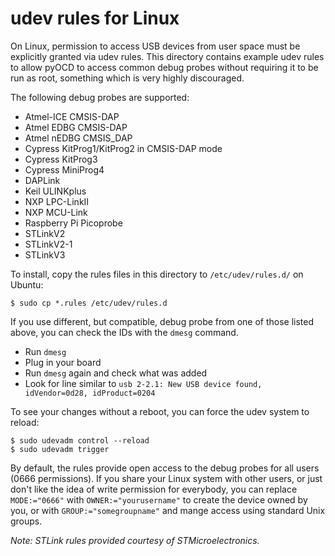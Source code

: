 udev rules for Linux
====================

On Linux, permission to access USB devices from user space must be explicitly granted
via udev rules. This directory contains example udev rules to allow pyOCD to access common
debug probes without requiring it to be run as root, something which is very highly
discouraged.

The following debug probes are supported:

- Atmel-ICE CMSIS-DAP
- Atmel EDBG CMSIS-DAP
- Atmel nEDBG CMSIS_DAP
- Cypress KitProg1/KitProg2 in CMSIS-DAP mode
- Cypress KitProg3
- Cypress MiniProg4
- DAPLink
- Keil ULINKplus
- NXP LPC-LinkII
- NXP MCU-Link
- Raspberry Pi Picoprobe
- STLinkV2
- STLinkV2-1
- STLinkV3


To install, copy the rules files in this directory to `/etc/udev/rules.d/` on Ubuntu:

```
$ sudo cp *.rules /etc/udev/rules.d
```

If you use different, but compatible, debug probe from one of those listed above, you can check the
IDs with the ``dmesg`` command.

   -  Run ``dmesg``
   -  Plug in your board
   -  Run ``dmesg`` again and check what was added
   -  Look for line similar to ``usb 2-2.1: New USB device found, idVendor=0d28, idProduct=0204``


To see your changes without a reboot, you can force the udev system to reload:

```
$ sudo udevadm control --reload
$ sudo udevadm trigger
```

By default, the rules provide open access to the debug probes for all users (0666 permissions).
If you share your Linux system with other users, or just don't like the idea of write permission
for everybody, you can replace `MODE:="0666"` with `OWNER:="yourusername"` to create the device
owned by you, or with `GROUP:="somegroupname"` and mange access using standard Unix groups.

_Note: STLink rules provided courtesy of STMicroelectronics._
